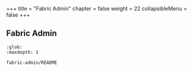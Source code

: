+++
title = "Fabric Admin"
chapter = false
weight = 22
collapsibleMenu = false
+++

## Fabric Admin

```{toctree}
:glob:
:maxdepth: 1

fabric-admin/README
```
